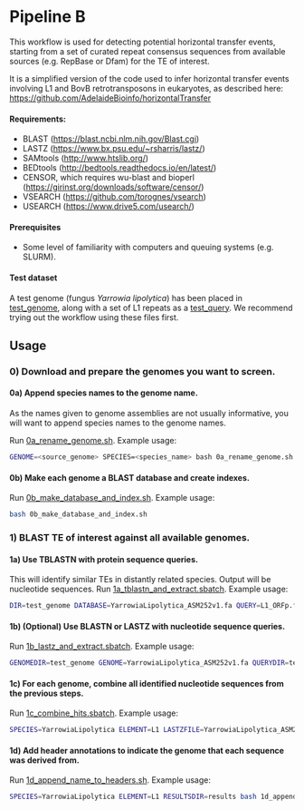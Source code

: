 # Pipeline B

This workflow is used for detecting potential horizontal transfer events, starting from a set of curated repeat consensus sequences from available sources (e.g. RepBase or Dfam) for the TE of interest. 

It is a simplified version of the code used to infer horizontal transfer events involving L1 and BovB retrotransposons in eukaryotes, as described here: https://github.com/AdelaideBioinfo/horizontalTransfer

#### Requirements:
- BLAST (https://blast.ncbi.nlm.nih.gov/Blast.cgi)
- LASTZ (https://www.bx.psu.edu/~rsharris/lastz/)
- SAMtools (http://www.htslib.org/)
- BEDtools (http://bedtools.readthedocs.io/en/latest/)
- CENSOR, which requires wu-blast and bioperl (https://girinst.org/downloads/software/censor/)
- VSEARCH (https://github.com/torognes/vsearch)
- USEARCH (https://www.drive5.com/usearch/)

#### Prerequisites
- Some level of familiarity with computers and queuing systems (e.g. SLURM).

#### Test dataset
A test genome (fungus *Yarrowia lipolytica*) has been placed in [test_genome](test_genome), along with a set of L1 repeats as a [test_query](test_query). We recommend trying out the workflow using these files first.

## Usage

### 0) Download and prepare the genomes you want to screen.

#### 0a) Append species names to the genome name.
As the names given to genome assemblies are not usually informative, you will want to append species names to the genome names. 

Run [0a_rename_genome.sh](0a_rename_genome.sh). 
Example usage:
```bash
GENOME=<source_genome> SPECIES=<species_name> bash 0a_rename_genome.sh
```

#### 0b) Make each genome a BLAST database and create indexes.
Run [0b_make_database_and_index.sh](0b_make_database_and_index.sh). 
Example usage: 
```bash
bash 0b_make_database_and_index.sh
```

### 1) BLAST TE of interest against all available genomes.

#### 1a) Use TBLASTN with protein sequence queries.
This will identify similar TEs in distantly related species. Output will be nucleotide sequences.
Run [1a_tblastn_and_extract.sbatch](1a_tblastn_and_extract.sbatch).
Example usage:
```bash
DIR=test_genome DATABASE=YarrowiaLipolytica_ASM252v1.fa QUERY=L1_ORFp.fasta RESULTSDIR=results sbatch 1a_tblastn_and_extract.sbatch
```

#### 1b) (Optional) Use BLASTN or LASTZ with nucleotide sequence queries.

Run [1b_lastz_and_extract.sbatch](1b_lastz_and_extract.sbatch).
Example usage:
```bash
GENOMEDIR=test_genome GENOME=YarrowiaLipolytica_ASM252v1.fa QUERYDIR=test_query QUERY=L1_nucl_seqs.fasta RESULTSDIR=results sbatch 1b_lastz_and_extract.sbatch
```

#### 1c) For each genome, combine all identified nucleotide sequences from the previous steps.

Run [1c_combine_hits.sbatch](1c_combine_hits.sbatch).
Example usage:
```bash
SPECIES=YarrowiaLipolytica ELEMENT=L1 LASTZFILE=YarrowiaLipolytica_ASM252v1.fa_L1_nucl_seqs.fasta_lastz.bed TBLASTNFILE=YarrowiaLipolytica_ASM252v1.fa_L1_ORFp.fasta_merged.bed GENOME=YarrowiaLipolytica_ASM252v1.fa RESULTSDIR=results sbatch 1c_combine_hits.sbatch
```

#### 1d) Add header annotations to indicate the genome that each sequence was derived from.

Run [1d_append_name_to_headers.sh](1d_append_name_to_headers.sh).
Example usage:
```bash
SPECIES=YarrowiaLipolytica ELEMENT=L1 RESULTSDIR=results bash 1d_append_name_to_headers.sh
```



